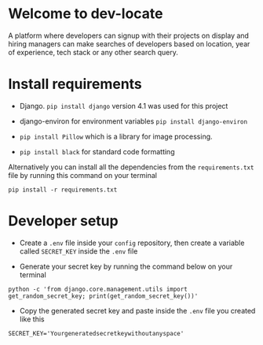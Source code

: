 # Welcome to dev-locate
A platform where developers can signup with their projects on display and hiring managers can make searches of developers based on location, year of experience, tech stack or any other search query.


# Install requirements
+ Django. `pip install django` version 4.1 was used for this project

+ django-environ for environment variables `pip install django-environ`

+ `pip install Pillow`  which is a library for image processing.
+ `pip install black` for standard code formatting

Alternatively you can install all the dependencies from the `requirements.txt` file by running this command on your terminal

`pip install -r requirements.txt`


# Developer setup
+ Create a `.env` file inside your `config` repository, then create a variable called `SECRET_KEY` inside the `.env` file

+ Generate your secret key by running the command below on your terminal

`python -c 'from django.core.management.utils import get_random_secret_key; print(get_random_secret_key())'`

+ Copy the generated secret key and paste inside the `.env` file you created like this

`SECRET_KEY='Yourgeneratedsecretkeywithoutanyspace'`